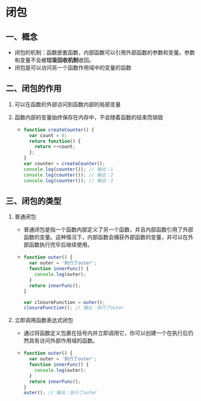 # 闭包

## 一、概念

- 闭包的机制：函数嵌套函数，内部函数可以引用外部函数的参数和变量。参数和变量不会被**垃圾回收机制**收回。
- 闭包是可以访问另一个函数作用域中的变量的函数

## 二、闭包的作用

1. 可以在函数的外部访问到函数内部的局部变量

2. 函数内部的变量始终保存在内存中，不会随着函数的结束而销毁

   - ```javascript
     function createCounter() {
       var count = 0;
       return function() {
         return ++count;
       };
     }
     var counter = createCounter();
     console.log(counter()); // 输出：1
     console.log(counter()); // 输出：2
     console.log(counter()); // 输出：3
     ```

## 三、闭包的类型

1. 普通闭包

   - 普通闭包是指一个函数内部定义了另一个函数，并且内部函数引用了外部函数的变量。这种情况下，内部函数会捕获外部函数的变量，并可以在外部函数执行完毕后继续使用。

   - ```javascript
     function outer() {
       var outer = '执行了outer';
       function innerFunc() {
         console.log(outer);
       }
       return innerFunc();
     }
     
     var closureFunction = outer();
     closureFunction(); // 输出：执行了outer
     ```

2. 立即调用函数表达式闭包

   - 通过将函数定义包裹在括号内并立即调用它，你可以创建一个在执行后仍然具有访问外部作用域的函数。

   - ```javascript
     function outer() {
       var outer = '执行了outer';
       function innerFunc() {
         console.log(outer);
       }
       return innerFunc();
     }
     outer(); // 输出：执行了outer
     ```
